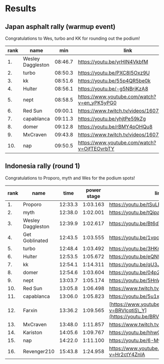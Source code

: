 # Results

## Japan asphalt rally (warmup event)

Congratulations to Wes, turbo and KK for rounding out the podium!

| rank | name              | min     | link                                         |
| ---- | ----------------- | ------- | -------------------------------------------- |
| 1.   | Wesley Daggleston | 08:46.7 | https://youtu.be/yrHIN4VkbfM                 |
| 2.   | turbo             | 08:50.3 | https://youtu.be/PXC8I5Oxz9U                 |
| 3.   | kk                | 08:51.6 | https://youtu.be/55p4QR5be0k                 |
| 4.   | Hulter            | 08:56.1 | https://youtu.be/-g5NBrjKzA8                 |
| 5.   | nept              | 08:58.5 | https://www.youtube.com/watch?v=en_yPK5yPG0 |
| 6.   | Red Sun           | 09:00.1 | https://www.twitch.tv/videos/1607608745      |
| 7.   | capablanca	   | 09:11.3 | https://youtu.be/yhjtPe59kZg
| 8.   | domer             | 09:12.8 | https://youtu.be/rBMY4pOHQu8                 |
| 9.   | MxCraven          | 09:43.8 | https://www.twitch.tv/videos/1607365265      |
|10.   | nap               | 09:50.5 | https://www.youtube.com/watch?v=OjfTEOvrbTY  |

## Indonesia rally (round 1)

Congratulations to Proporo, myth and Wes for the podium spots!

| rank | name              | time    | power stage | link                                                            | points | rally | powerstage |
| ---- | ----------------- | ------- | ----------- | --------------------------------------------------------------- | ------ | ----- | ---------- |
| 1.   | Proporo           | 12:33.3 | 1:03.163   | https://youtu.be/tSuLEyKSEns                                    | 22     | 20    | 2          |
| 2.   | myth              | 12:38.0 | 1:02.001    | https://youtu.be/tQipaK\_-5Qc                                   | 19     | 15    | 4          |
| 3.   | Wesley Daggleston | 12:39.9 | 1:02.617   | https://youtu.be/Bt6dVuNJp2I                                    | 15     | 12    | 3          |
| 4.   | Get Goblinated    | 12:43.5 | 1:03.555    | https://youtu.be/1vpcnS4CMng                                    | 10     | 10    |            |
| 5.   | turbo             | 12:48.4 | 1:03.492    | https://youtu.be/3HKmLByop2M                                    | 9      | 8     | 1          |
| 6.   | Hulter            | 12:53.5 | 1:05.672   | https://youtu.be/eQN9zB\_f8e0                                   | 6      | 6     |            |
| 7.   | kk                | 12:54.1 | 1:14.311   | https://youtu.be/qU3JJFxTQj8                                    | 4      | 4     |            |
| 8.   | domer             | 12:54.6 | 1:03.604    | https://youtu.be/04p2Knodb28                                    | 3      | 3     |            |
| 9.   | nept              | 13:03.7 | 1:05.174    | https://youtu.be/5HnW0nAbP9o                                    | 2      | 2     |            |
| 10.  | Red Sun           | 13:05.8 | 1:06.498    | https://www.twitch.tv/videos/1625302480                         | 1      | 1     |            |
| 11.  | capablanca        | 13:06.0 | 1:05.823   | https://youtu.be/5u1xOOkOEfs                                    |       |      |            |
| 12.  | Farxin            | 13:36.2 | 1:09.565    | [https://www.youtube.com/watch?v=BRVlcqtiS\_Y](https://youtu.be/BRVlcqtiS_Y) |       |      |            |
| 13.  | MxCraven          | 13:48.0 | 1:11.857    | https://www.twitch.tv/videos/1626051751                         |       |      |            |
| 14.  | Kariston          | 14:05.6 | 1:09.767    | https://youtu.be/hhwG2qE9TtI                                    |       |      |            |
| 15.  | nap               | 14:22.0 | 1:11.100   | https://youtu.be/6-MwbFOtXYc                                    |       |      |            |
| 16.  | Revenger210       | 15:43.8 | 1:24.958    | https://www.youtube.com/watch?v=Hr2ctY4ZnlA                     |       |      |            |
